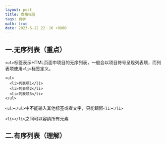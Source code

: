 ```yaml
---
layout: post
title: 表格标签
tags: 自学
math: true
date: 2023-6-12 22：16 +0800
---
```


## 一.无序列表（重点）

`<ul>`标签表示HTML页面中项目的无序列表，一般会以项目符号呈现列表项，而列表项使用`<li>`标签定义。

```
<ul>
  <li>列表项1</li>
  <li>列表项2</li>
  <li>列表项3</li>
</ul>
```

`<ul></ul>`中不能输入其他标签或者文字，只能镶嵌`<li></li>`

`<li></li>`之间可以容纳所有元素

## 二.有序列表（理解）
